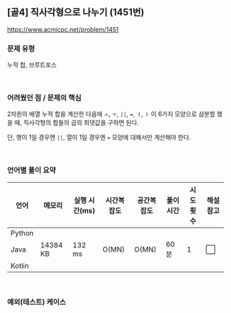## [골4] 직사각형으로 나누기 (1451번)

https://www.acmicpc.net/problem/1451

### 문제 유형

누적 합, 브루트포스

<br>

### 어려웠던 점 / 문제의 핵심

2차원의 배열 누적 합을 계산한 다음에 `ㅗ`, `ㅜ`, `||`, `=`, `ㅓ`, `ㅏ` 이 6가지 모양으로 삼분할 했을 때, 직사각형의 합들의 곱의 최댓값을 구하면 된다.

단, 행이 1일 경우엔 `||`, 열이 1일 경우엔 `=` 모양에 대해서만 계산해야 한다.

<br>

### 언어별 풀이 요약

| 언어   | 메모리   | 실행 시간(ms) | 시간복잡도 | 공간복잡도 | 풀이 시간 | 시도 횟수 | 해설 참고            |
| ------ | -------- | ------------- | ---------- | ---------- | --------- | --------- | -------------------- |
| Python |          |               |            |            |           |           |                      |
| Java   | 14384 KB | 132 ms        | O(MN)      | O(MN)      | 60분      | 1         | :white_large_square: |
| Kotlin |          |               |            |            |           |           |                      |

<br>

### 예외(테스트) 케이스

```
```


